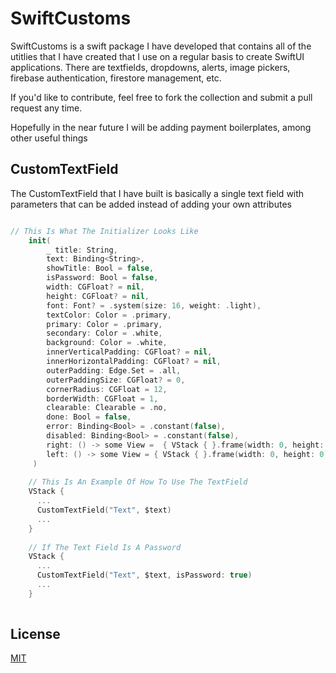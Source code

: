 # SwiftCustoms

SwiftCustoms is a swift package I have developed that contains all of the utitlies that I have created that I use on a regular basis to create SwiftUI applications. There are textfields, dropdowns, alerts, image pickers, firebase authentication, firestore management, etc.

If you'd like to contribute, feel free to fork the collection and submit a pull request any time.

Hopefully in the near future I will be adding payment boilerplates, among other useful things

## CustomTextField
The CustomTextField that I have built is basically a single text field with parameters that can be added instead of adding your own attributes
```swift

// This Is What The Initializer Looks Like
    init(
        _ title: String,
        text: Binding<String>,
        showTitle: Bool = false,
        isPassword: Bool = false,
        width: CGFloat? = nil,
        height: CGFloat? = nil,
        font: Font? = .system(size: 16, weight: .light),
        textColor: Color = .primary,
        primary: Color = .primary,
        secondary: Color = .white,
        background: Color = .white,
        innerVerticalPadding: CGFloat? = nil,
        innerHorizontalPadding: CGFloat? = nil,
        outerPadding: Edge.Set = .all,
        outerPaddingSize: CGFloat? = 0,
        cornerRadius: CGFloat = 12,
        borderWidth: CGFloat = 1,
        clearable: Clearable = .no,
        done: Bool = false,
        error: Binding<Bool> = .constant(false),
        disabled: Binding<Bool> = .constant(false),
        right: () -> some View =  { VStack { }.frame(width: 0, height: 0) },
        left: () -> some View = { VStack { }.frame(width: 0, height: 0) }
     )
    
    // This Is An Example Of How To Use The TextField 
    VStack {
      ...
      CustomTextField("Text", $text)
      ...
    }
    
    // If The Text Field Is A Password
    VStack {
      ...
      CustomTextField("Text", $text, isPassword: true)
      ...
    }
    
```

## License

[MIT](https://choosealicense.com/licenses/mit/)
